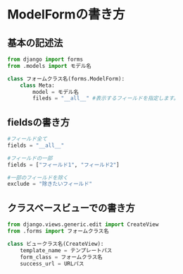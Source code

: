 # ModelFormの書き方

## 基本の記述法
``` python
from django import forms
from .models import モデル名

class フォームクラス名(forms.ModelForm):
    class Meta:
        model = モデル名
        fileds = "__all__" #表示するフィールドを指定します。

``` 

## fieldsの書き方
``` python
#フィールド全て
fields = "__all__"

#フィールドの一部
fields = ["フィールド1", "フィールド2"]

#一部のフィールドを除く
exclude = "除きたいフィールド"
```

## クラスベースビューでの書き方
``` python
from django.views.generic.edit import CreateView
from .forms import フォームクラス名

class ビュークラス名(CreateView):
    template_name = テンプレートパス
    form_class = フォームクラス名
    success_url = URLパス
```